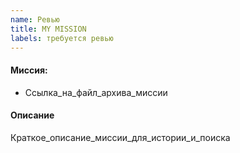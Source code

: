 ```yaml
---
name: Ревью
title: MY MISSION
labels: требуется ревью
---
```


#### Миссия:
- Ссылка_на_файл_архива_миссии

#### Описание 
Краткое_описание_миссии_для_истории_и_поиска